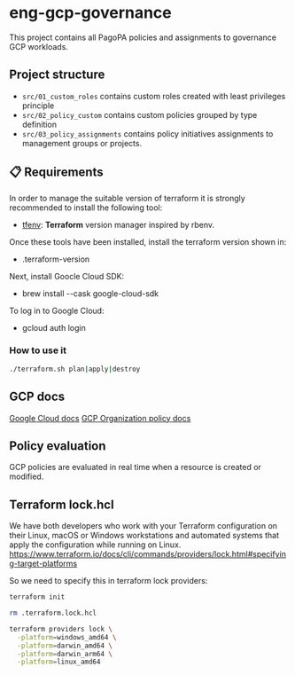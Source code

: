 # eng-gcp-governance

This project contains all PagoPA policies and assignments to governance GCP workloads.

## Project structure

* `src/01_custom_roles` contains custom roles created with least privileges principle
* `src/02_policy_custom` contains custom policies grouped by type definition
* `src/03_policy_assignments` contains policy initiatives assignments to management groups or projects.

## 📋 Requirements

In order to manage the suitable version of terraform it is strongly recommended to install the following tool:

* [tfenv](https://github.com/tfutils/tfenv): __Terraform__ version manager inspired by rbenv.

Once these tools have been installed, install the terraform version shown in:

* .terraform-version

Next, install Goocle Cloud SDK:

* brew install --cask google-cloud-sdk

To log in to Google Cloud:

* gcloud auth login

### How to use it

```bash
./terraform.sh plan|apply|destroy
```

## GCP docs

[Google Cloud docs](https://cloud.google.com/docs)
[GCP Organization policy docs](https://cloud.google.com/resource-manager/docs/organization-policy/creating-managing-policies)

## Policy evaluation

GCP policies are evaluated in real time when a resource is created or modified.

## Terraform lock.hcl

We have both developers who work with your Terraform configuration on their Linux, macOS or Windows workstations and automated systems that apply the configuration while running on Linux.
<https://www.terraform.io/docs/cli/commands/providers/lock.html#specifying-target-platforms>

So we need to specify this in terraform lock providers:

```sh
terraform init

rm .terraform.lock.hcl

terraform providers lock \
  -platform=windows_amd64 \
  -platform=darwin_amd64 \
  -platform=darwin_arm64 \
  -platform=linux_amd64
```
